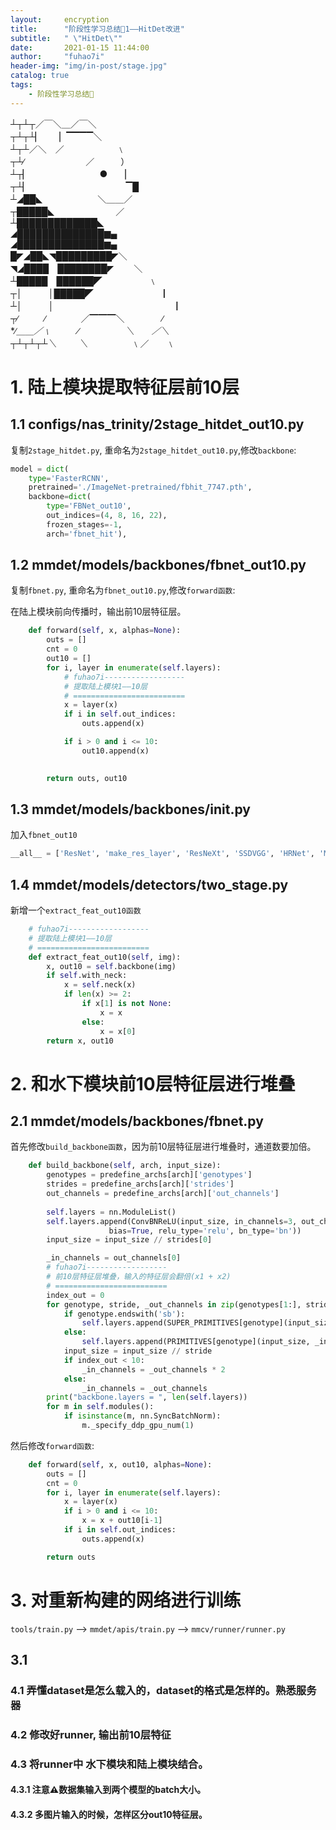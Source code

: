 ```yaml
---
layout:     encryption
title:      "阶段性学习总结🔑1——HitDet改进"
subtitle:   " \"HitDet\""
date:       2021-01-15 11:44:00
author:     "fuhao7i"
header-img: "img/in-post/stage.jpg"
catalog: true
tags:
    - 阶段性学习总结🔑
---
```


┴┬┴┬／￣＼＿／￣＼  
┬┴┬┴▏　　▏▔▔▔▔＼   
┴┬┴／＼　／　　　　　　﹨   
┬┴∕　　　　　　　／　　　）     
┴┬▏　　　　　　　　●　　▏   
┬┴▏　　　　　　　　　　　▔█     
┴◢██◣　　　　　　 ＼＿＿／     
┬█████◣　　　　　　　／　　　    　           
┴█████████████◣       
◢██████████████▆▄     
◢██████████████▆▄     
█◤◢██◣◥█████████◤＼    
◥◢████　████████◤　　 ＼      
┴█████　██████◤　　　　　 ﹨     
┬│　　　│█████◤　　　　　　　　▏     
┴│　　　│　　　　　　　　　　　　　　▏      
┬∕　　　∕　　　　／▔▔▔＼　　　　 ∕   
*∕＿＿_／﹨　　　∕　　　　　 ＼　　／＼   
┬┴┬┴┬┴＼ 　　 ＼_　　　　　﹨／　　﹨   


# 1. 陆上模块提取特征层前10层

## 1.1 configs/nas_trinity/2stage_hitdet_out10.py

复制`2stage_hitdet.py`, 重命名为`2stage_hitdet_out10.py`,修改`backbone`: 

```python
model = dict(
    type='FasterRCNN',
    pretrained='./ImageNet-pretrained/fbhit_7747.pth',
    backbone=dict(
        type='FBNet_out10',
        out_indices=(4, 8, 16, 22),
        frozen_stages=-1,
        arch='fbnet_hit'),
```

## 1.2 mmdet/models/backbones/fbnet_out10.py

复制`fbnet.py`, 重命名为`fbnet_out10.py`,修改`forward函数`:

在陆上模块前向传播时，输出前10层特征层。
```python
    def forward(self, x, alphas=None):
        outs = []
        cnt = 0
        out10 = []
        for i, layer in enumerate(self.layers):
            # fuhao7i------------------
            # 提取陆上模块1——10层
            # =========================
            x = layer(x)
            if i in self.out_indices:
                outs.append(x)

            if i > 0 and i <= 10:
                out10.append(x)
                

        return outs, out10
```

## 1.3 mmdet/models/backbones/__init__.py

加入`fbnet_out10`
```python
__all__ = ['ResNet', 'make_res_layer', 'ResNeXt', 'SSDVGG', 'HRNet', 'MobileNetV2', 'DetNas', 'FBNet', 'MnasNet', 'FBNet_out10']
```

## 1.4 mmdet/models/detectors/two_stage.py

新增一个`extract_feat_out10函数`

```python
    # fuhao7i------------------
    # 提取陆上模块1——10层
    # =========================
    def extract_feat_out10(self, img):
        x, out10 = self.backbone(img)
        if self.with_neck:
            x = self.neck(x)
            if len(x) >= 2:
                if x[1] is not None:
                    x = x
                else:
                    x = x[0]
        return x, out10
```

# 2. 和水下模块前10层特征层进行堆叠

## 2.1 mmdet/models/backbones/fbnet.py

首先修改`build_backbone函数`，因为前10层特征层进行堆叠时，通道数要加倍。

```python
    def build_backbone(self, arch, input_size):
        genotypes = predefine_archs[arch]['genotypes'] 
        strides = predefine_archs[arch]['strides'] 
        out_channels = predefine_archs[arch]['out_channels']
        
        self.layers = nn.ModuleList()
        self.layers.append(ConvBNReLU(input_size, in_channels=3, out_channels=out_channels[0], kernel_size=3, stride=strides[0], padding=1, 
                      bias=True, relu_type='relu', bn_type='bn'))
        input_size = input_size // strides[0]

        _in_channels = out_channels[0]
        # fuhao7i------------------
        # 前10层特征层堆叠，输入的特征层会翻倍(x1 + x2)
        # =========================
        index_out = 0
        for genotype, stride, _out_channels in zip(genotypes[1:], strides[1:], out_channels[1:]):
            if genotype.endswith('sb'):
                self.layers.append(SUPER_PRIMITIVES[genotype](input_size, _in_channels, _out_channels, stride))
            else:
                self.layers.append(PRIMITIVES[genotype](input_size, _in_channels, _out_channels, stride))
            input_size = input_size // stride
            if index_out < 10:
                _in_channels = _out_channels * 2
            else:
                _in_channels = _out_channels
        print("backbone.layers = ", len(self.layers))
        for m in self.modules():
            if isinstance(m, nn.SyncBatchNorm):
                m._specify_ddp_gpu_num(1)
```

然后修改`forward函数`:

```python
    def forward(self, x, out10, alphas=None):
        outs = []
        cnt = 0
        for i, layer in enumerate(self.layers):
            x = layer(x)
            if i > 0 and i <= 10:
                x = x + out10[i-1]
            if i in self.out_indices:
                outs.append(x)

        return outs
```

# 3. 对重新构建的网络进行训练

`tools/train.py` --> `mmdet/apis/train.py` --> `mmcv/runner/runner.py`

## 3.1 

### 4.1 弄懂dataset是怎么载入的，dataset的格式是怎样的。熟悉服务器

### 4.2 修改好runner, 输出前10层特征

### 4.3 将runner中 水下模块和陆上模块结合。
#### 4.3.1 注意⚠️数据集输入到两个模型的batch大小。
#### 4.3.2 多图片输入的时候，怎样区分out10特征层。
